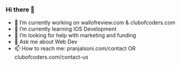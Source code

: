 ### Hi there 👋

- 🔭 I’m currently working on wallofreview.com & clubofcoders.com
- 🌱 I’m currently learning IOS Development
- 🤔 I’m looking for help with marketing and funding
- 💬 Ask me about Web Dev
- 📫 How to reach me: pranjalsoni.com/contact OR clubofcoders.com/contact-us

